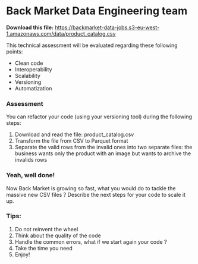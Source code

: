 # Back Market Data Engineering team
**Download this file:** https://backmarket-data-jobs.s3-eu-west-1.amazonaws.com/data/product_catalog.csv

This technical assessment will be evaluated regarding these following points:
- Clean code
- Interoperability
- Scalability
- Versioning
- Automatization

### Assessment
You can refactor your code (using your versioning tool) during the following steps:
1. Download and read the file: product_catalog.csv
2. Transform the file from CSV to Parquet format
3. Separate the valid rows from the invalid ones into two separate files: the business wants only the product with an image but wants to archive the invalids rows 

### **Yeah, well done!**

Now Back Market is growing so fast, what you would do to tackle the massive new CSV files ?
Describe the next steps for your code to scale it up.

### **Tips:**
1. Do not reinvent the wheel
2. Think about the quality of the code
3. Handle the common errors, what if we start again your code ?
4. Take the time you need
5. Enjoy!
